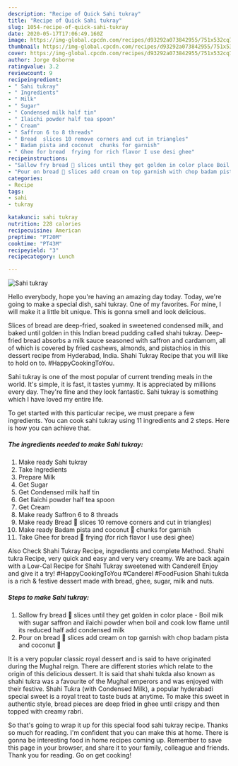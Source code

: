 ```yaml
---
description: "Recipe of Quick Sahi tukray"
title: "Recipe of Quick Sahi tukray"
slug: 1054-recipe-of-quick-sahi-tukray
date: 2020-05-17T17:06:49.160Z
image: https://img-global.cpcdn.com/recipes/d93292a073842955/751x532cq70/sahi-tukray-recipe-main-photo.jpg
thumbnail: https://img-global.cpcdn.com/recipes/d93292a073842955/751x532cq70/sahi-tukray-recipe-main-photo.jpg
cover: https://img-global.cpcdn.com/recipes/d93292a073842955/751x532cq70/sahi-tukray-recipe-main-photo.jpg
author: Jorge Osborne
ratingvalue: 3.2
reviewcount: 9
recipeingredient:
- " Sahi tukray"
- " Ingredients"
- " Milk"
- " Sugar"
- " Condensed milk half tin"
- " Ilaichi powder half tea spoon"
- " Cream"
- " Saffron 6 to 8 threads"
- " Bread  slices 10 remove corners and cut in triangles"
- " Badam pista and coconut  chunks for garnish"
- " Ghee for bread  frying for rich flavor I use desi ghee"
recipeinstructions:
- "Sallow fry bread 🍞 slices until they get golden in color place Boil milk with sugar saffron and ilaichi powder when boil and cook low flame until its reduced half add condensed milk"
- "Pour on bread 🍞 slices add cream on top garnish with chop badam pista and coconut 🌴"
categories:
- Recipe
tags:
- sahi
- tukray

katakunci: sahi tukray 
nutrition: 228 calories
recipecuisine: American
preptime: "PT20M"
cooktime: "PT43M"
recipeyield: "3"
recipecategory: Lunch

---
```



![Sahi tukray](https://img-global.cpcdn.com/recipes/d93292a073842955/751x532cq70/sahi-tukray-recipe-main-photo.jpg)

Hello everybody, hope you're having an amazing day today. Today, we're going to make a special dish, sahi tukray. One of my favorites. For mine, I will make it a little bit unique. This is gonna smell and look delicious.

Slices of bread are deep-fried, soaked in sweetened condensed milk, and baked until golden in this Indian bread pudding called shahi tukray. Deep-fried bread absorbs a milk sauce seasoned with saffron and cardamom, all of which is covered by fried cashews, almonds, and pistachios in this dessert recipe from Hyderabad, India. Shahi Tukray Recipe that you will like to hold on to. #HappyCookingToYou.

Sahi tukray is one of the most popular of current trending meals in the world. It's simple, it is fast, it tastes yummy. It is appreciated by millions every day. They're fine and they look fantastic. Sahi tukray is something which I have loved my entire life.


To get started with this particular recipe, we must prepare a few ingredients. You can cook sahi tukray using 11 ingredients and 2 steps. Here is how you can achieve that.

<!--inarticleads1-->

##### The ingredients needed to make Sahi tukray:

1. Make ready  Sahi tukray
1. Take  Ingredients
1. Prepare  Milk
1. Get  Sugar
1. Get  Condensed milk half tin
1. Get  Ilaichi powder half tea spoon
1. Get  Cream
1. Make ready  Saffron 6 to 8 threads
1. Make ready  Bread 🍞 slices 10 remove corners and cut in triangles)
1. Make ready  Badam pista and coconut 🌴 chunks for garnish
1. Take  Ghee for bread 🍞 frying (for rich flavor I use desi ghee)


Also Check Shahi Tukray Recipe, ingredients and complete Method. Shahi tukra Recipe, very quick and easy and very very creamy. We are back again with a Low-Cal Recipe for Shahi Tukray sweetened with Canderel! Enjoy and give it a try! #HappyCookingToYou #Canderel #FoodFusion Shahi tukda is a rich &amp; festive dessert made with bread, ghee, sugar, milk and nuts. 

<!--inarticleads2-->

##### Steps to make Sahi tukray:

1. Sallow fry bread 🍞 slices until they get golden in color place - Boil milk with sugar saffron and ilaichi powder when boil and cook low flame until its reduced half add condensed milk
1. Pour on bread 🍞 slices add cream on top garnish with chop badam pista and coconut 🌴


It is a very popular classic royal dessert and is said to have originated during the Mughal reign. There are different stories which relate to the origin of this delicious dessert. It is said that shahi tukda also known as shahi tukra was a favourite of the Mughal emperors and was enjoyed with their festive. Shahi Tukra (with Condensed Milk), a popular hyderabadi special sweet is a royal treat to taste buds at anytime. To make this sweet in authentic style, bread pieces are deep fried in ghee until crispy and then topped with creamy rabri. 

So that's going to wrap it up for this special food sahi tukray recipe. Thanks so much for reading. I'm confident that you can make this at home. There is gonna be interesting food in home recipes coming up. Remember to save this page in your browser, and share it to your family, colleague and friends. Thank you for reading. Go on get cooking!
